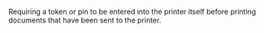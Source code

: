 Requiring a token or pin to be entered into the printer itself before printing documents that have been sent to the printer.
